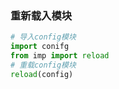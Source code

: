 ### 重新载入模块
```python
# 导入config模块
import conifg
from imp import reload
# 重载config模块
reload(config)

```